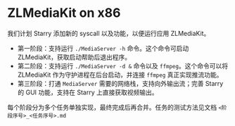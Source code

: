 # ZLMediaKit on x86

我们计划 Starry 添加新的 syscall 以及功能，以便运行应用 ZLMediaKit。

- 第一阶段：支持运行 `./MediaServer -h` 命令。这个命令可启动 ZLMediaKit，获取启动帮助后退出程序。
- 第二阶段：支持运行 `./MediaServer -d &` 命令以及 `ffmpeg`。这个命令可以将 ZLMediaKit 作为守护进程在后台启动，并连接 `ffmpeg` 真正实现推流功能。
- 第三阶段：打通 `MediaServer` 需要的网络栈，支持向外输出流；完善 Starry 的 GUI 功能，支持在 Starry 上直接获取视频输出。

每个阶段分为多个任务单独实现，最终完成后再合并。任务的测试方法见文档 `<阶段序号>_<任务序号>.md`
